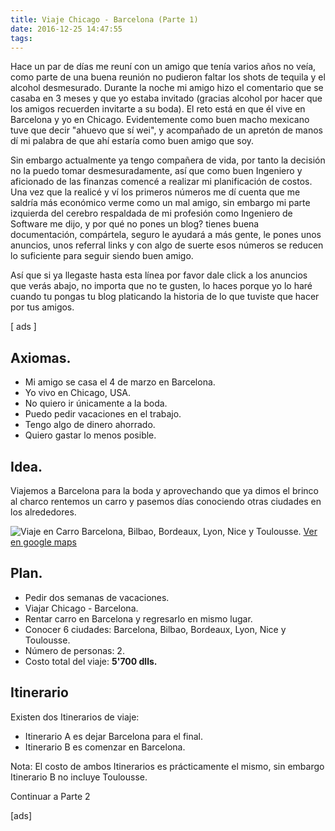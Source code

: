 ```yaml
---
title: Viaje Chicago - Barcelona (Parte 1)
date: 2016-12-25 14:47:55
tags:
---
```

Hace un par de días me reuní con un amigo que tenía varios años no veía, como parte de una buena reunión no pudieron faltar los shots de tequila y el alcohol desmesurado. Durante la noche mi amigo hizo el comentario que se casaba en 3 meses y que yo estaba invitado (gracias alcohol por hacer que los amigos recuerden invitarte a su boda). El reto está en que él vive en Barcelona y yo en Chicago. Evidentemente como buen macho mexicano tuve que decir "ahuevo que sí wei", y acompañado de un apretón de manos dí mi palabra de que ahí estaría como buen amigo que soy.

Sin embargo actualmente ya tengo compañera de vida, por tanto la decisión no la puedo tomar desmesuradamente, así que como buen Ingeniero y aficionado de las finanzas comencé a realizar mi planificación de costos. Una vez que la realicé y ví los primeros números me dí cuenta que me saldría más económico verme como un mal amigo, sin embargo mi parte izquierda del cerebro respaldada de mi profesión como Ingeniero de Software me dijo, y por qué no pones un blog? tienes buena documentación, compártela, seguro le ayudará a más gente, le pones unos anuncios, unos referral links y con algo de suerte esos números se reducen lo suficiente para seguir siendo buen amigo.

Así que si ya llegaste hasta esta línea por favor dale click a los anuncios que verás abajo, no importa que no te gusten, lo haces porque yo lo haré cuando tu pongas tu blog platicando la historia de lo que tuviste que hacer por tus amigos.

[ ads ]


## Axiomas.

- Mi amigo se casa el 4 de marzo en Barcelona.
- Yo vivo en Chicago, USA.
- No quiero ir únicamente a la boda.
- Puedo pedir vacaciones en el trabajo.
- Tengo algo de dinero ahorrado.
- Quiero gastar lo menos posible.

## Idea.

Viajemos a Barcelona para la boda y aprovechando que ya dimos el brinco al charco rentemos un carro y pasemos días conociendo otras ciudades en los alrededores.

![Viaje en Carro Barcelona, Bilbao, Bordeaux, Lyon, Nice y Toulousse.](/images/mapa.png)
[Ver en google maps](https://www.google.com/maps/dir/Barcelona,+Spain/Bilbao,+Spain/Bordeaux,+France/Lyon,+France/Nice,+France/Toulouse,+France/Barcelona,+Spain/@43.7466017,-3.0036479,6z/data=!4m44!4m43!1m5!1m1!1s0x12a49816718e30e5:0x44b0fb3d4f47660a!2m2!1d2.1734035!2d41.3850639!1m5!1m1!1s0xd4e4e27664b89b9:0x6534acc41e95a645!2m2!1d-2.9349852!2d43.2630126!1m5!1m1!1s0xd5527e8f751ca81:0x796386037b397a89!2m2!1d-0.57918!2d44.837789!1m5!1m1!1s0x47f4ea516ae88797:0x408ab2ae4bb21f0!2m2!1d4.835659!2d45.764043!1m5!1m1!1s0x12cdd0106a852d31:0x40819a5fd979a70!2m2!1d7.2619532!2d43.7101728!1m5!1m1!1s0x12aebb6fec7552ff:0x406f69c2f411030!2m2!1d1.444209!2d43.604652!1m5!1m1!1s0x12a49816718e30e5:0x44b0fb3d4f47660a!2m2!1d2.1734035!2d41.3850639!3e0?hl=en "Viaje en Carro Barcelona, Bilbao, Bordeaux, Lyon, Nice y Toulousse.")

## Plan.

- Pedir dos semanas de vacaciones.
- Viajar Chicago - Barcelona.
- Rentar carro en Barcelona y regresarlo en mismo lugar.
- Conocer 6 ciudades: Barcelona, Bilbao, Bordeaux, Lyon, Nice y Toulousse.
- Número de personas: 2.
- Costo total del viaje: **5'700 dlls.**


## Itinerario

Existen dos Itinerarios de viaje:

- Itinerario A es dejar Barcelona para el final.
- Itinerario B es comenzar en Barcelona.

Nota: El costo de ambos Itinerarios es prácticamente el mismo, sin embargo Itinerario B no incluye Toulousse.

Continuar a Parte 2

[ads]
